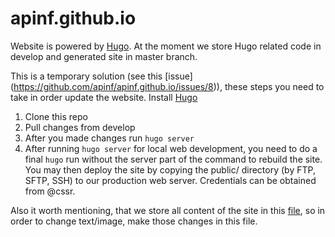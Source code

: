 apinf.github.io
===============

Website is powered by [Hugo](https://gohugo.io/).
At the moment we store Hugo related code in develop and generated site in master branch.

This is a temporary solution (see this [issue] (https://github.com/apinf/apinf.github.io/issues/8)), these steps you need to take in order update the website.
Install [Hugo](https://gohugo.io/overview/quickstart/)

1. Clone this repo
2. Pull changes from develop
3. After you made changes run `hugo server`
4. After running `hugo server` for local web development, you need to do a final `hugo` run without the server part of the command to rebuild the site. You may then deploy the site by copying the public/ directory (by FTP, SFTP, SSH) to our production web server. Credentials can be obtained from @cssr.

Also it worth mentioning, that we store all content of the site in this [file](https://github.com/apinf/apinf.github.io/blob/develop/config.toml), so in order to change text/image, make those changes in this file.
 
